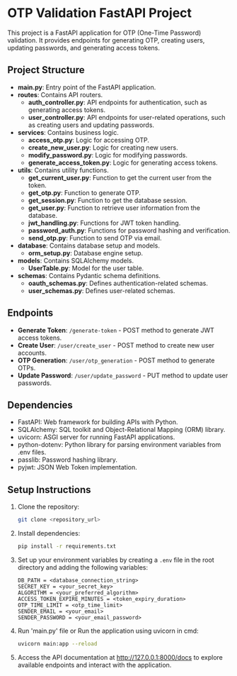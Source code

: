 # OTP Validation FastAPI Project

This project is a FastAPI application for OTP (One-Time Password) validation. It provides endpoints for generating OTP, creating users, updating passwords, and generating access tokens.


## Project Structure

- **main.py**: Entry point of the FastAPI application.
- **routes**: Contains API routers.
  - **auth_controller.py**: API endpoints for authentication, such as generating access tokens.
  - **user_controller.py**: API endpoints for user-related operations, such as creating users and updating passwords.
- **services**: Contains business logic.
  - **access_otp.py**: Logic for accessing OTP.
  - **create_new_user.py**: Logic for creating new users.
  - **modify_password.py**: Logic for modifying passwords.
  - **generate_access_token.py**: Logic for generating access tokens.
- **utils**: Contains utility functions.
  - **get_current_user.py**: Function to get the current user from the token.
  - **get_otp.py**: Function to generate OTP.
  - **get_session.py**: Function to get the database session.
  - **get_user.py**: Function to retrieve user information from the database.
  - **jwt_handling.py**: Functions for JWT token handling.
  - **password_auth.py**: Functions for password hashing and verification.
  - **send_otp.py**: Function to send OTP via email.
- **database**: Contains database setup and models.
  - **orm_setup.py**: Database engine setup.
- **models**: Contains SQLAlchemy models.
  - **UserTable.py**: Model for the user table.
- **schemas**: Contains Pydantic schema definitions.
  - **oauth_schemas.py**: Defines authentication-related schemas.
  - **user_schemas.py**: Defines user-related schemas.

## Endpoints
- **Generate Token**: `/generate-token` - POST method to generate JWT access tokens.
- **Create User**: `/user/create_user` - POST method to create new user accounts.
- **OTP Generation**: `/user/otp_generation` - POST method to generate OTPs.
- **Update Password**: `/user/update_password` - PUT method to update user passwords.

## Dependencies

- FastAPI: Web framework for building APIs with Python.
- SQLAlchemy: SQL toolkit and Object-Relational Mapping (ORM) library.
- uvicorn: ASGI server for running FastAPI applications.
- python-dotenv: Python library for parsing environment variables from .env files.
- passlib: Password hashing library.
- pyjwt: JSON Web Token implementation.
  
## Setup Instructions

1. Clone the repository:

    ```bash
    git clone <repository_url>
    ```

2. Install dependencies:

    ```bash
    pip install -r requirements.txt
    ```

3. Set up your environment variables by creating a `.env` file in the root directory and adding the following variables:

    ```plaintext
    DB_PATH = <database_connection_string>
    SECRET_KEY = <your_secret_key>
    ALGORITHM = <your_preferred_algorithm>
    ACCESS_TOKEN_EXPIRE_MINUTES = <token_expiry_duration>
    OTP_TIME_LIMIT = <otp_time_limit>
    SENDER_EMAIL = <your_email>
    SENDER_PASSWORD = <your_email_password>
    ```

4. Run 'main.py' file or Run the application using uvicorn in cmd:

    ```bash
    uvicorn main:app --reload
    ```

5. Access the API documentation at http://127.0.0.1:8000/docs to explore available endpoints and interact with the application.


